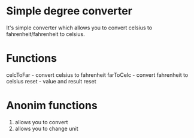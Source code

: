 # Simple degree converter

  It's simple converter which allows you to convert celsius to fahrenheit/fahrenheit to celsius.
  
# Functions

celcToFar - convert celsius to fahrenheit
farToCelc - convert fahrenheit to celsius
reset - value and result reset

# Anonim functions

1. allows you to convert
2. allows you to change unit
